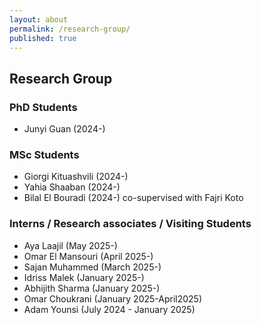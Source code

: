 ```yaml
---
layout: about
permalink: /research-group/
published: true
---
```


## Research Group

### PhD Students
*   Junyi Guan (2024-)

### MSc Students
*   Giorgi Kituashvili (2024-)
*   Yahia Shaaban (2024-)
*   Bilal El Bouradi (2024-) co-supervised with Fajri Koto

### Interns / Research associates / Visiting Students
*   Aya Laajil (May 2025-)
*   Omar El Mansouri (April 2025-)
*   Sajan Muhammed (March 2025-)
*   Idriss Malek (January 2025-)
*   Abhijith Sharma (January 2025-)
*   Omar Choukrani (January 2025-April2025)
*   Adam Younsi (July 2024 - January 2025) 